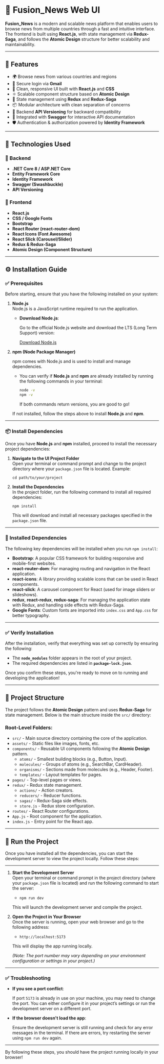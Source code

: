 # 📰 Fusion_News Web UI

**Fusion_News** is a modern and scalable news platform that enables users to browse news from multiple countries through a fast and intuitive interface. The frontend is built using **React.js**, with state management via **Redux-Saga**, and follows the **Atomic Design** structure for better scalability and maintainability.

---

## 🌟 Features

- 🌍 Browse news from various countries and regions
- 🔐 Secure login via **Gmail**
- 🎨 Clean, responsive UI built with **React.js** and **CSS**
- ⚛️ Scalable component structure based on **Atomic Design**
- 🔄 State management using **Redux** and **Redux-Saga**
- 📦 Modular architecture with clean separation of concerns
- 🔄 Backend **API Versioning** for backward compatibility
- 📘 Integrated with **Swagger** for interactive API documentation
- 🛡️ Authentication & authorization powered by **Identity Framework**

---

## 🧰 Technologies Used

### 🔧 Backend

- **.NET Core 8 / ASP.NET Core**
- **Entity Framework Core**
- **Identity Framework**
- **Swagger (Swashbuckle)**
- **API Versioning**

### 🎨 Frontend

- **React.js**
- **CSS / Google Fonts**
- **Bootstrap**
- **React Router (react-router-dom)**
- **React Icons (Font Awesome)**
- **React Slick (Carousel/Slider)**
- **Redux & Redux-Saga**
- **Atomic Design (Component Structure)**

---

## ⚙️ Installation Guide

### ✅ Prerequisites

Before starting, ensure that you have the following installed on your system:

1. **Node.js**  
   Node.js is a JavaScript runtime required to run the application.

   - **Download Node.js**:
  
     Go to the official Node.js website and download the LTS (Long Term Support) version:
     
     [Download Node.js](https://nodejs.org)

2. **npm (Node Package Manager)**
   
   npm comes with Node.js and is used to install and manage dependencies.

   - You can verify if **Node.js** and **npm** are already installed by running the following commands in your terminal:
     
     ```bash
     node -v
     npm -v
     ```
     
     If both commands return versions, you are good to go!

   If not installed, follow the steps above to install **Node.js** and **npm**.

---

### 📦 Install Dependencies

Once you have **Node.js** and **npm** installed, proceed to install the necessary project dependencies:

1. **Navigate to the UI Project Folder**  
   Open your terminal or command prompt and change to the project directory where your `package.json` file is located. Example:
   
     `cd path/to/your/project`

2. **Install the Dependencies**  
   In the project folder, run the following command to install all required dependencies:

     `npm install`

   This will download and install all necessary packages specified in the `package.json` file.

---

### 🔧 Installed Dependencies

The following key dependencies will be installed when you run `npm install`:

- **Bootstrap**: A popular CSS framework for building responsive and mobile-first websites.
- **react-router-dom**: For managing routing and navigation in the React application.
- **react-icons**: A library providing scalable icons that can be used in React components.
- **react-slick**: A carousel component for React (used for image sliders or slideshows).
- **redux**, **react-redux**, **redux-saga**: For managing the application state with Redux, and handling side effects with Redux-Saga.
- **Google Fonts**: Custom fonts are imported into `index.css` and `App.css` for better typography.

---

### ✅ Verify Installation

After the installation, verify that everything was set up correctly by ensuring the following:

- The **`node_modules`** folder appears in the root of your project.
- The required dependencies are listed in **`package-lock.json`**.

Once you confirm these steps, you're ready to move on to running and developing the application!

---

## 📁 Project Structure

The project follows the **Atomic Design** pattern and uses **Redux-Saga** for state management. Below is the main structure inside the `src/` directory:

### Root-Level Folders:

- `src/` - Main source directory containing the core of the application.
- `assets/` - Static files like images, fonts, etc.
- `components/` - Reusable UI components following the **Atomic Design** pattern.
  - `atoms/` - Smallest building blocks (e.g., Button, Input).
  - `molecules/` - Groups of atoms (e.g., SearchBar, CardHeader).
  - `organisms/` - Sections made from molecules (e.g., Header, Footer).
  - `templates/` - Layout templates for pages.
- `pages/` - Top-level pages or views.
- `redux/` - Redux state management.
  - `actions/` - Action creators.
  - `reducers/` - Reducer functions.
  - `sagas/` - Redux-Saga side effects.
  - `store.js` - Redux store configuration.
- `routes/` - React Router configurations.
- `App.js` - Root component for the application.
- `index.js` - Entry point for the React app.

---

## 🚀 Run the Project

Once you have installed all the dependencies, you can start the development server to view the project locally. Follow these steps:

---

1. **Start the Development Server**  
   Open your terminal or command prompt in the project directory (where your `package.json` file is located) and run the following command to start the server:

   - `npm run dev`

   This will launch the development server and compile the project.

2. **Open the Project in Your Browser**  
   Once the server is running, open your web browser and go to the following address:

   - `http://localhost:5173`

   This will display the app running locally.

   *(Note: The port number may vary depending on your environment configuration or settings in your project.)*

---

### ✅ Troubleshooting

- **If you see a port conflict**:  

  If port `5173` is already in use on your machine, you may need to change the port. You can either configure it in your project’s settings or run the development server on a different port.

- **If the browser doesn't load the app**:  

  Ensure the development server is still running and check for any error messages in the terminal. If there are errors, try restarting the server using `npm run dev` again.

---

By following these steps, you should have the project running locally in your browser!
